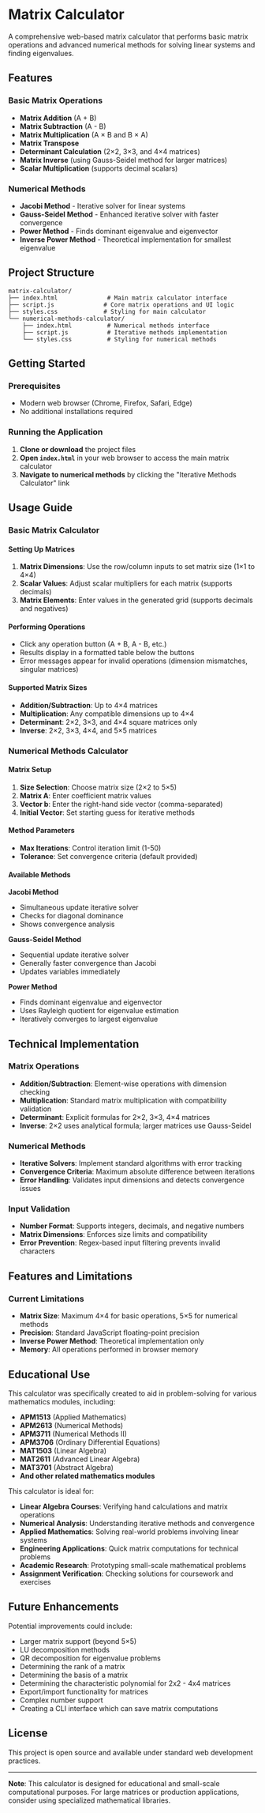 # Matrix Calculator

A comprehensive web-based matrix calculator that performs basic matrix operations and advanced numerical methods for solving linear systems and finding eigenvalues.

## Features

### Basic Matrix Operations
- **Matrix Addition** (A + B)
- **Matrix Subtraction** (A - B)
- **Matrix Multiplication** (A × B and B × A)
- **Matrix Transpose** 
- **Determinant Calculation** (2×2, 3×3, and 4×4 matrices)
- **Matrix Inverse** (using Gauss-Seidel method for larger matrices)
- **Scalar Multiplication** (supports decimal scalars)

### Numerical Methods
- **Jacobi Method** - Iterative solver for linear systems
- **Gauss-Seidel Method** - Enhanced iterative solver with faster convergence
- **Power Method** - Finds dominant eigenvalue and eigenvector
- **Inverse Power Method** - Theoretical implementation for smallest eigenvalue

## Project Structure

```
matrix-calculator/
├── index.html              # Main matrix calculator interface
├── script.js              # Core matrix operations and UI logic
├── styles.css             # Styling for main calculator
└── numerical-methods-calculator/
    ├── index.html          # Numerical methods interface
    ├── script.js           # Iterative methods implementation
    └── styles.css          # Styling for numerical methods
```

## Getting Started

### Prerequisites
- Modern web browser (Chrome, Firefox, Safari, Edge)
- No additional installations required

### Running the Application

1. **Clone or download** the project files
2. **Open `index.html`** in your web browser to access the main matrix calculator
3. **Navigate to numerical methods** by clicking the "Iterative Methods Calculator" link

## Usage Guide

### Basic Matrix Calculator

#### Setting Up Matrices
1. **Matrix Dimensions**: Use the row/column inputs to set matrix size (1×1 to 4×4)
2. **Scalar Values**: Adjust scalar multipliers for each matrix (supports decimals)
3. **Matrix Elements**: Enter values in the generated grid (supports decimals and negatives)

#### Performing Operations
- Click any operation button (A + B, A - B, etc.)
- Results display in a formatted table below the buttons
- Error messages appear for invalid operations (dimension mismatches, singular matrices)

#### Supported Matrix Sizes
- **Addition/Subtraction**: Up to 4×4 matrices
- **Multiplication**: Any compatible dimensions up to 4×4
- **Determinant**: 2×2, 3×3, and 4×4 square matrices only
- **Inverse**: 2×2, 3×3, 4×4, and 5×5 matrices

### Numerical Methods Calculator

#### Matrix Setup
1. **Size Selection**: Choose matrix size (2×2 to 5×5)
2. **Matrix A**: Enter coefficient matrix values
3. **Vector b**: Enter the right-hand side vector (comma-separated)
4. **Initial Vector**: Set starting guess for iterative methods

#### Method Parameters
- **Max Iterations**: Control iteration limit (1-50)
- **Tolerance**: Set convergence criteria (default provided)

#### Available Methods

**Jacobi Method**
- Simultaneous update iterative solver
- Checks for diagonal dominance
- Shows convergence analysis

**Gauss-Seidel Method**
- Sequential update iterative solver
- Generally faster convergence than Jacobi
- Updates variables immediately

**Power Method**
- Finds dominant eigenvalue and eigenvector
- Uses Rayleigh quotient for eigenvalue estimation
- Iteratively converges to largest eigenvalue

## Technical Implementation

### Matrix Operations
- **Addition/Subtraction**: Element-wise operations with dimension checking
- **Multiplication**: Standard matrix multiplication with compatibility validation
- **Determinant**: Explicit formulas for 2×2, 3×3, 4×4 matrices
- **Inverse**: 2×2 uses analytical formula; larger matrices use Gauss-Seidel

### Numerical Methods
- **Iterative Solvers**: Implement standard algorithms with error tracking
- **Convergence Criteria**: Maximum absolute difference between iterations
- **Error Handling**: Validates input dimensions and detects convergence issues

### Input Validation
- **Number Format**: Supports integers, decimals, and negative numbers
- **Matrix Dimensions**: Enforces size limits and compatibility
- **Error Prevention**: Regex-based input filtering prevents invalid characters

## Features and Limitations

### Current Limitations
- **Matrix Size**: Maximum 4×4 for basic operations, 5×5 for numerical methods
- **Precision**: Standard JavaScript floating-point precision
- **Inverse Power Method**: Theoretical implementation only
- **Memory**: All operations performed in browser memory

## Educational Use

This calculator was specifically created to aid in problem-solving for various mathematics modules, including:
- **APM1513** (Applied Mathematics)
- **APM2613** (Numerical Methods)
- **APM3711** (Numerical Methods II)
- **APM3706** (Ordinary Differential Equations)
- **MAT1503** (Linear Algebra)
- **MAT2611** (Advanced Linear Algebra)
- **MAT3701** (Abstract Algebra)
- **And other related mathematics modules**

This calculator is ideal for:
- **Linear Algebra Courses**: Verifying hand calculations and matrix operations
- **Numerical Analysis**: Understanding iterative methods and convergence
- **Applied Mathematics**: Solving real-world problems involving linear systems
- **Engineering Applications**: Quick matrix computations for technical problems
- **Academic Research**: Prototyping small-scale mathematical problems
- **Assignment Verification**: Checking solutions for coursework and exercises

## Future Enhancements

Potential improvements could include:
- Larger matrix support (beyond 5×5)
- LU decomposition methods
- QR decomposition for eigenvalue problems
- Determining the rank of a matrix
- Determining the basis of a matrix
- Determining the characteristic polynomial for 2x2 - 4x4 matrices
- Export/import functionality for matrices
- Complex number support
- Creating a CLI interface which can save matrix computations

## License

This project is open source and available under standard web development practices.

---

**Note**: This calculator is designed for educational and small-scale computational purposes. For large matrices or production applications, consider using specialized mathematical libraries.
